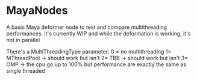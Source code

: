 # MayaNodes
A basic Maya deformer node to test and compare multithreading performances.
it's currently WIP and while the deformation is working, it's not in parallel

There's a MultiThreadingType parameter:
0 = no multithreading
1= MThreadPool -> should work but isn't
2= TBB -> should work but isn't
3= OMP -> the cpu go up to 100% but performance are exactly the same as single threaded
